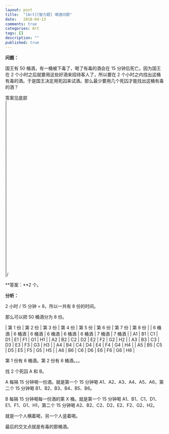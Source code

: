 ```yaml
---
layout: post
title:  "[Art][智力题] 喝酒问题"
date:   2018-04-13
comments: true
categories: Art
tags: []
description: ""
published: true
---
```


**问题：**

国王有 50 桶酒，有一桶被下毒了，喝了有毒的酒会在 15 分钟后死亡。因为国王在 2 个小时之后就要用这些好酒来招待客人了，所以要在 2 个小时之内找出这桶有毒的酒。于是国王决定用死囚来试酒。那么最少要用几个死囚才能找出这桶有毒的酒？

答案见底部 <br />
| <br />
| <br />
| <br />
| <br />
| <br />
| <br />
| <br />
| <br />
| <br />
| <br />
| <br />
| <br />
| <br />
| <br />
| <br />
| <br />
| <br />
| <br />
| <br />
| <br />
| <br />
| <br />
| <br />
| <br />
| <br />
| <br />
| <br />
| <br />
| <br />
| <br />
| <br />
| <br />
|/ <br />

**答案：**2 个。

**分析：**

2 小时 / 15 分钟 = 8，所以一共有 8 份的时间。

那么可以把 50 桶酒分为 8 份。

| 第 1 份 | 第 2 份 | 第 3 份 | 第 4 份 | 第 5 份 | 第 6 份 | 第 7 份 | 第 8 份 |
| 6 桶酒 | 6 桶酒 | 6 桶酒 | 6 桶酒 | 6 桶酒 | 6 桶酒 | 7 桶酒 | 7 桶酒 |
| A1 | B1 | C1 | D1 | E1 | F1 | G1 | H1 |
| A2 | B2 | C2 | D2 | E2 | F2 | G2 | H2 |
| A3 | B3 | C3 | D3 | E3 | F3 | G3 | H3 |
| A4 | B4 | C4 | D4 | E4 | F4 | G4 | H4 |
| A5 | B5 | C5 | D5 | E5 | F5 | G5 | H5 |
| A6 | B6 | C6 | D6 | E6 | F6 | G6 | H6 |

第 1 份有 6 桶酒。第 2 份有 6 桶酒。。。

找 2 个死囚 A 和 B。

A 每隔 15 分钟喝一份酒。就是第一个 15 分钟喝 A1、A2、A3、A4、A5、A6，第二个 15 分钟喝 B1、B2、B3、B4、B5、B6。

B 每隔 15 分钟喝每一份酒的第 X 桶。就是第一个 15 分钟喝 A1、B1、C1、D1、E1、F1、G1、H1，第二个 15 分钟喝 A2、B2、C2、D2、E2、F2、G2、H2。

就是一个人横着喝，另一个人竖着喝。

最后的交叉点就是有毒的那桶酒。
